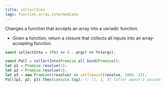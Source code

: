 ```yaml
---
title: collectInto
tags: function,array,intermediate
---
```


Changes a function that accepts an array into a variadic function.

- Given a function, return a closure that collects all inputs into an array-accepting function.

```js
const collectInto = (fn) => (...args) => fn(args);
```

```js
const Pall = collectInto(Promise.all.bind(Promise));
let p1 = Promise.resolve(1);
let p2 = Promise.resolve(2);
let p3 = new Promise((resolve) => setTimeout(resolve, 2000, 3));
Pall(p1, p2, p3).then(console.log); // [1, 2, 3] (after about 2 seconds)
```
